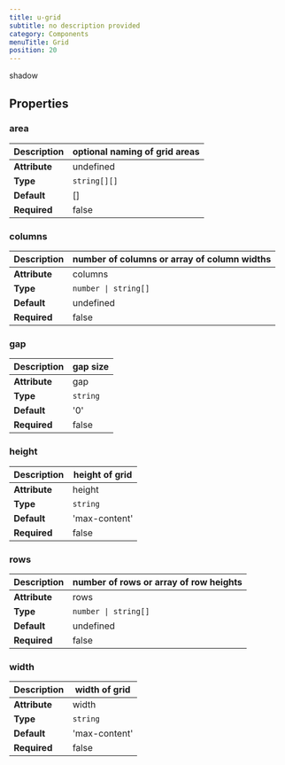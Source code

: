 ```yaml
---
title: u-grid
subtitle: no description provided
category: Components
menuTitle: Grid
position: 20
---
```


<badge> shadow </badge>








## Properties

### area
|**Description**|optional naming of grid areas|
|---|---|
|**Attribute**|undefined|
|**Type**|`string[][]`|
|**Default**|[]|
|**Required**|false|


### columns
|**Description**|number of columns or array of column widths|
|---|---|
|**Attribute**|columns|
|**Type**|`number \| string[]`|
|**Default**|undefined|
|**Required**|false|


### gap
|**Description**|gap size|
|---|---|
|**Attribute**|gap|
|**Type**|`string`|
|**Default**|'0'|
|**Required**|false|


### height
|**Description**|height of grid|
|---|---|
|**Attribute**|height|
|**Type**|`string`|
|**Default**|'max-content'|
|**Required**|false|


### rows
|**Description**|number of rows or array of row heights|
|---|---|
|**Attribute**|rows|
|**Type**|`number \| string[]`|
|**Default**|undefined|
|**Required**|false|


### width
|**Description**|width of grid|
|---|---|
|**Attribute**|width|
|**Type**|`string`|
|**Default**|'max-content'|
|**Required**|false|















